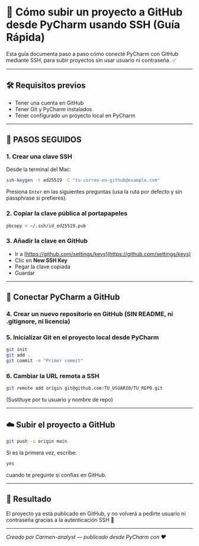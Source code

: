 
# 🚀 Cómo subir un proyecto a GitHub desde PyCharm usando SSH (Guía Rápida)

Esta guía documenta paso a paso cómo conecté PyCharm con GitHub mediante SSH, para subir proyectos sin usar usuario ni contraseña. ✅

---

## 🛠️ Requisitos previos

- Tener una cuenta en GitHub
- Tener Git y PyCharm instalados
- Tener configurado un proyecto local en PyCharm

---

## 🧭 PASOS SEGUIDOS

### 1. Crear una clave SSH

Desde la terminal del Mac:

```bash
ssh-keygen -t ed25519 -C "tu-correo-en-github@example.com"
```

Presiona `Enter` en las siguientes preguntas (usa la ruta por defecto y sin passphrase si prefieres).

### 2. Copiar la clave pública al portapapeles

```bash
pbcopy < ~/.ssh/id_ed25519.pub
```

### 3. Añadir la clave en GitHub

- Ir a [https://github.com/settings/keys](https://github.com/settings/keys)
- Clic en **New SSH Key**
- Pegar la clave copiada
- Guardar

---

## 🔁 Conectar PyCharm a GitHub

### 4. Crear un nuevo repositorio en GitHub (SIN README, ni .gitignore, ni licencia)

### 5. Inicializar Git en el proyecto local desde PyCharm

```bash
git init
git add .
git commit -m "Primer commit"
```

### 6. Cambiar la URL remota a SSH

```bash
git remote add origin git@github.com:TU_USUARIO/TU_REPO.git
```

(Sustituye por tu usuario y nombre de repo)

---

## ☁️ Subir el proyecto a GitHub

```bash
git push -u origin main
```

Si es la primera vez, escribe:

```bash
yes
```

cuando te pregunte si confías en GitHub.

---

## 🎉 Resultado

El proyecto ya está publicado en GitHub, y no volverá a pedirte usuario ni contraseña gracias a la autenticación SSH 🔐

---

_Creado por Carmen-analyst — publicado desde PyCharm con ❤️_
